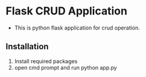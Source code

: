 # Flask CRUD Application
* This is python flask application for crud operation.
## Installation
1. Install required packages
2. open cmd prompt and run python app.py